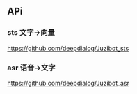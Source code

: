 
## APi

### sts 文字->向量
https://github.com/deepdialog/Juzibot_sts

### asr 语音->文字
https://github.com/deepdialog/Juzibot_asr
